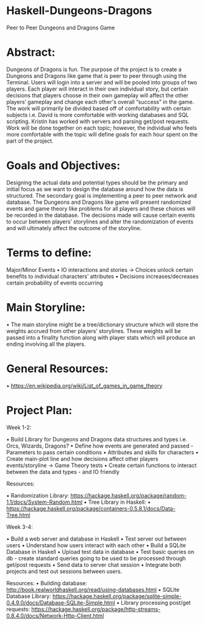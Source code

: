 # Haskell-Dungeons-Dragons
Peer to Peer Dungeons and Dragons Game

# Abstract:

Dungeons of Dragons is fun. The purpose of the project is to create a Dungeons and Dragons like game that is peer to peer through using the Terminal. Users will login into a server and will be pooled into groups of two players. Each player will interact in their own individual story, but certain decisions that players choose in their own gameplay will affect the other players’ gameplay and change each other's overall “success” in the game. The work will primarily be divided based off of comfortability with certain subjects i.e. David is more comfortable with working databases and SQL scripting. Kristin has worked with servers and parsing get/post requests. Work will be done together on each topic; however, the individual who feels more comfortable with the topic will define goals for each hour spent on the part of the project. 

# Goals and Objectives:

Designing the actual data and potential types should be the primary and initial focus as we want to design the database around how the data is structured. The secondary goal is implementing a peer to peer network and database. The Dungeons and Dragons like game will present randomized events and game theory like problems for all players and these choices will be recorded in the database. The decisions made will cause certain events to occur between players’ storylines and alter the randomization of events and will ultimately affect the outcome of the storyline. 

# Terms to define:

Major/Minor Events 
•	IO interactions and stories -> Choices unlock certain benefits to individual characters’ attributes
•	Decisions increases/decreases certain probability of events occurring

# Main Storyline:
•	The main storyline might be a tree/dictionary structure which will store the weights accrued from other players’ storylines. These weights will be passed into a finality function along with player stats which will produce an ending involving all the players. 

# General Resources: 
•	https://en.wikipedia.org/wiki/List_of_games_in_game_theory

# Project Plan: 

Week 1-2:

•	Build Library for Dungeons and Dragons data structures and types i.e. Orcs, Wizards, Dragons?
•	Define how events are generated and passed - Parameters to pass certain conditions
•	Attributes and skills for characters
•	Create main-plot line and how decisions affect other players events/storyline → Game Theory tests 
•	Create certain functions to interact between the data and types - and IO friendly

Resources:

•	Randomization Library: https://hackage.haskell.org/package/random-1.1/docs/System-Random.html
•	Tree Library in Haskell:
•	https://hackage.haskell.org/package/containers-0.5.8.1/docs/Data-Tree.html

Week 3-4:

•	Build a web server and database in Haskell
  • Test server out between users 
  •	Understand how users interact with each other 
•	Build a SQLite Database in Haskell 
  •	Upload test data in database 
  •	Test basic queries on db - create standard queries going to be used to be processed through get/post requests
  •	Send data to server chat session
•	Integrate both projects and test out sessions between users.

Resources:
•	Building database: http://book.realworldhaskell.org/read/using-databases.html 
•	SQLite Database Library: https://hackage.haskell.org/package/sqlite-simple-0.4.9.0/docs/Database-SQLite-Simple.html
•	Library processing post/get requests: https://hackage.haskell.org/package/http-streams-0.8.4.0/docs/Network-Http-Client.html 












